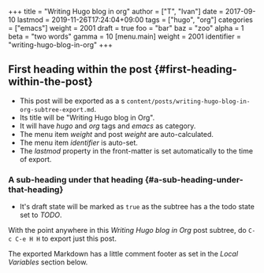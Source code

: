 +++
title = "Writing Hugo blog in org"
author = ["T", "Ivan"]
date = 2017-09-10
lastmod = 2019-11-26T17:24:04+09:00
tags = ["hugo", "org"]
categories = ["emacs"]
weight = 2001
draft = true
foo = "bar"
baz = "zoo"
alpha = 1
beta = "two words"
gamma = 10
[menu.main]
  weight = 2001
  identifier = "writing-hugo-blog-in-org"
+++

## First heading within the post {#first-heading-within-the-post}

-   This post will be exported as  a s
    `content/posts/writing-hugo-blog-in-org-subtree-export.md`.
-   Its title will be "Writing Hugo blog in Org".
-   It will have _hugo_ and _org_ tags and _emacs_ as category.
-   The menu item _weight_ and post _weight_ are auto-calculated.
-   The menu item _identifier_ is auto-set.
-   The _lastmod_ property in the front-matter is set automatically to
    the time of export.


### A sub-heading under that heading {#a-sub-heading-under-that-heading}

-   It's draft state will be marked as `true` as the subtree has a the
    todo state set to _TODO_.

With the point <span class="underline">anywhere</span> in this _Writing Hugo blog in Org_ post
subtree, do `C-c C-e H H` to export just this post.

The exported Markdown has a little comment footer as set in the _Local
Variables_ section below.
